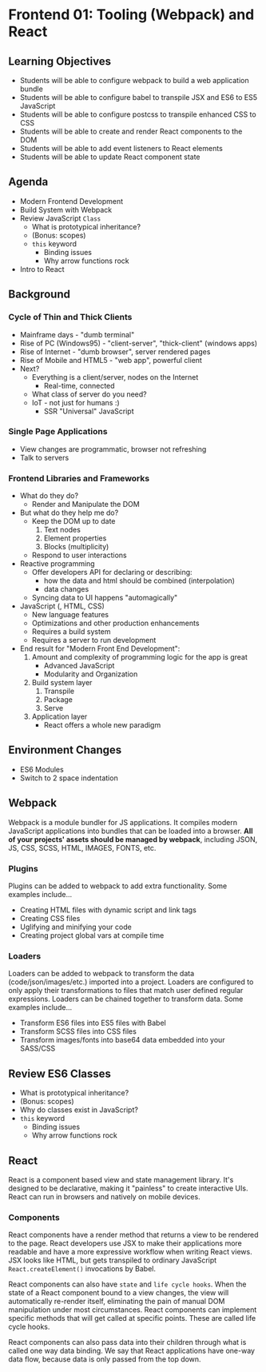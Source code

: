 Frontend 01: Tooling (Webpack) and React
===

## Learning Objectives

* Students will be able to configure webpack to build a web application bundle
* Students will be able to configure babel to transpile JSX and ES6 to ES5 JavaScript
* Students will be able to configure postcss to transpile enhanced CSS to CSS
* Students will be able to create and render React components to the DOM
* Students will be able to add event listeners to React elements
* Students will be able to update React component state

## Agenda

* Modern Frontend Development
* Build System with Webpack
* Review JavaScript `Class`
    * What is prototypical inheritance?
    * (Bonus: scopes)
    * `this` keyword
        * Binding issues
        * Why arrow functions rock
* Intro to React

## Background

### Cycle of Thin and Thick Clients

* Mainframe days - "dumb terminal"
* Rise of PC (Windows95) - "client-server", "thick-client" (windows apps)
* Rise of Internet - "dumb browser", server rendered pages
* Rise of Mobile and HTML5 - "web app", powerful client
* Next?
  * Everything is a client/server, nodes on the Internet
    * Real-time, connected
  * What class of server do you need?
  * IoT - not just for humans :)
      * SSR "Universal" JavaScript

### Single Page Applications

* View changes are programmatic, browser not refreshing
* Talk to servers

### Frontend Libraries and Frameworks

* What do they do?
    * Render and Manipulate the DOM
* But what do they help me do?
    * Keep the DOM up to date
        1. Text nodes
        1. Element properties
        1. Blocks (multiplicity)
    * Respond to user interactions
* Reactive programming
    * Offer developers API for declaring or describing:
        * how the data and html should be combined (interpolation)
        * data changes
    * Syncing data to UI happens "automagically"
* JavaScript (, HTML, CSS)
    * New language features
    * Optimizations and other production enhancements
    * Requires a build system
    * Requires a server to run development
* End result for "Modern Front End Development":
    1. Amount and complexity of programming logic for the app is great
        * Advanced JavaScript
        * Modularity and Organization
    1. Build system layer
        1. Transpile
        1. Package
        1. Serve
    1. Application layer
        * React offers a whole new paradigm

## Environment Changes

* ES6 Modules
* Switch to 2 space indentation

## Webpack

Webpack is a module bundler for JS applications. It compiles modern JavaScript applications into bundles that can be loaded into a browser. **All of your projects' assets should be managed by webpack**, including JSON, JS, CSS, SCSS, HTML, IMAGES, FONTS, etc.

### Plugins

Plugins can be added to webpack to add extra functionality. Some examples include...

* Creating HTML files with dynamic script and link tags
* Creating CSS files
* Uglifying and minifying your code
* Creating project global vars at compile time

### Loaders

Loaders can be added to webpack to transform the data (code/json/images/etc.) imported into a project. Loaders are configured to only apply their transformations to files that match user defined regular expressions. Loaders can be chained together to transform data. Some examples include...

* Transform ES6 files into ES5 files with Babel
* Transform SCSS files into CSS files
* Transform images/fonts into base64 data embedded into your SASS/CSS

## Review ES6 Classes

* What is prototypical inheritance?
* (Bonus: scopes)
* Why do classes exist in JavaScript?
* `this` keyword
    * Binding issues
    * Why arrow functions rock

## React

React is a component based view and state management library. It's designed to be declarative, making it "painless" to create interactive UIs. React can run in browsers and natively on mobile devices.

### Components

React components have a render method that returns a view to be rendered to the page. React developers use JSX to make their applications more readable and have a more expressive workflow when writing React views. JSX looks like HTML, but gets transpiled to ordinary JavaScript `React.createElement()` invocations by Babel. 

React components can also have `state` and `life cycle hooks`. When the state of a React component bound to a view changes, the view will automatically re-render itself, eliminating the pain of manual DOM manipulation under most circumstances. React components can implement specific methods that will get called at specific points. These are called life cycle hooks.

React components can also pass data into their children through what is called one way data binding. We say that React applications have one-way data flow, because data is only passed from the top down.